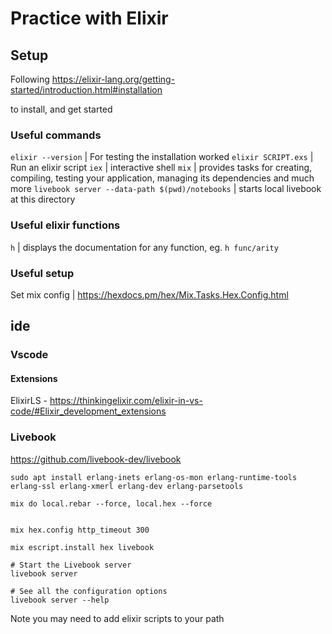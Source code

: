 # Practice with Elixir

## Setup
Following https://elixir-lang.org/getting-started/introduction.html#installation

to install, and get started

### Useful commands
`elixir --version` | For testing the installation worked
`elixir SCRIPT.exs` | Run an elixir script
`iex` | interactive shell
`mix` | provides tasks for creating, compiling, testing your application, managing its dependencies and much more
`livebook server --data-path $(pwd)/notebooks` | starts local livebook at this directory


### Useful elixir functions
`h` | displays the documentation for any function, eg. `h func/arity`

### Useful setup
Set mix config | https://hexdocs.pm/hex/Mix.Tasks.Hex.Config.html


## ide

### Vscode

#### Extensions
ElixirLS - https://thinkingelixir.com/elixir-in-vs-code/#Elixir_development_extensions


### Livebook
https://github.com/livebook-dev/livebook

```
sudo apt install erlang-inets erlang-os-mon erlang-runtime-tools erlang-ssl erlang-xmerl erlang-dev erlang-parsetools

mix do local.rebar --force, local.hex --force


mix hex.config http_timeout 300

mix escript.install hex livebook

# Start the Livebook server
livebook server

# See all the configuration options
livebook server --help
```

Note you may need to add elixir scripts to your path